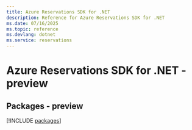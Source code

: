 ```yaml
---
title: Azure Reservations SDK for .NET
description: Reference for Azure Reservations SDK for .NET
ms.date: 07/16/2025
ms.topic: reference
ms.devlang: dotnet
ms.service: reservations
---
```

# Azure Reservations SDK for .NET - preview
## Packages - preview
[!INCLUDE [packages](reservations-index.md)]